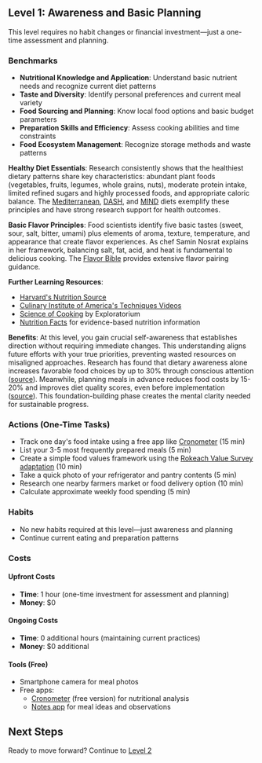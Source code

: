 ## Level 1: Awareness and Basic Planning

This level requires no habit changes or financial investment—just a one-time assessment and planning.

### Benchmarks
- **Nutritional Knowledge and Application**: Understand basic nutrient needs and recognize current diet patterns
- **Taste and Diversity**: Identify personal preferences and current meal variety
- **Food Sourcing and Planning**: Know local food options and basic budget parameters
- **Preparation Skills and Efficiency**: Assess cooking abilities and time constraints
- **Food Ecosystem Management**: Recognize storage methods and waste patterns

**Healthy Diet Essentials**: Research consistently shows that the healthiest dietary patterns share key characteristics: abundant plant foods (vegetables, fruits, legumes, whole grains, nuts), moderate protein intake, limited refined sugars and highly processed foods, and appropriate caloric balance. The [Mediterranean](https://www.health.harvard.edu/blog/a-practical-guide-to-the-mediterranean-diet-2019032116194), [DASH](https://www.nhlbi.nih.gov/education/dash-eating-plan), and [MIND](https://www.rush.edu/news/mind-diet-may-slow-cognitive-decline-alzheimers-patients) diets exemplify these principles and have strong research support for health outcomes.

**Basic Flavor Principles**: Food scientists identify five basic tastes (sweet, sour, salt, bitter, umami) plus elements of aroma, texture, temperature, and appearance that create flavor experiences. As chef Samin Nosrat explains in her framework, balancing salt, fat, acid, and heat is fundamental to delicious cooking. The [Flavor Bible](https://www.amazon.com/Flavor-Bible-Essential-Creativity-Imaginative/dp/0316118400) provides extensive flavor pairing guidance.

**Further Learning Resources**:
- [Harvard's Nutrition Source](https://www.hsph.harvard.edu/nutritionsource/)
- [Culinary Institute of America's Techniques Videos](https://www.ciachef.edu/cia-culinary-intelligence/techniques-and-recipes/)
- [Science of Cooking](https://www.exploratorium.edu/cooking) by Exploratorium
- [Nutrition Facts](https://nutritionfacts.org/) for evidence-based nutrition information

**Benefits**: At this level, you gain crucial self-awareness that establishes direction without requiring immediate changes. This understanding aligns future efforts with your true priorities, preventing wasted resources on misaligned approaches. Research has found that dietary awareness alone increases favorable food choices by up to 30% through conscious attention ([source](https://doi.org/10.1037/hea0000121)). Meanwhile, planning meals in advance reduces food costs by 15-20% and improves diet quality scores, even before implementation ([source](https://doi.org/10.1016/j.jneb.2014.03.001)). This foundation-building phase creates the mental clarity needed for sustainable progress.

### Actions (One-Time Tasks)
- Track one day's food intake using a free app like [Cronometer](https://cronometer.com/) (15 min)
- List your 3-5 most frequently prepared meals (5 min)
- Create a simple food values framework using the [Rokeach Value Survey adaptation](https://www.foodethicscouncil.org/app/uploads/2019/03/Food_Ethics_Tool_Kit_for_web_1.pdf) (10 min)
- Take a quick photo of your refrigerator and pantry contents (5 min)
- Research one nearby farmers market or food delivery option (10 min)
- Calculate approximate weekly food spending (5 min)

### Habits
- No new habits required at this level—just awareness and planning
- Continue current eating and preparation patterns

### Costs
#### Upfront Costs
- **Time**: 1 hour (one-time investment for assessment and planning)
- **Money**: $0

#### Ongoing Costs
- **Time**: 0 additional hours (maintaining current practices)
- **Money**: $0 additional

#### Tools (Free)
- Smartphone camera for meal photos
- Free apps:
  * [Cronometer](https://cronometer.com/) (free version) for nutritional analysis
  * [Notes app](https://keep.google.com) for meal ideas and observations

## Next Steps
Ready to move forward? Continue to [Level 2](level-2)
